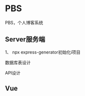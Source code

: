 # PBS
PBS，个人博客系统



## Server服务端

1、 npx express-generator初始化i项目







数据库表设计

API设计







## Vue
